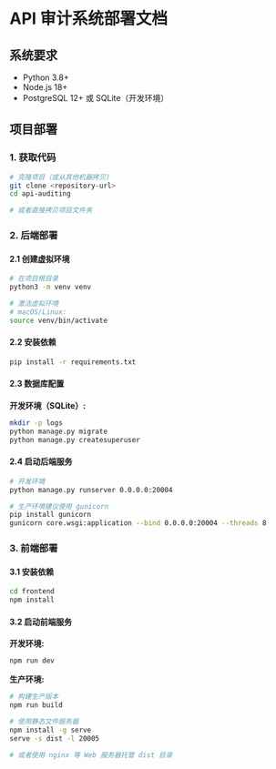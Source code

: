 # API 审计系统部署文档

## 系统要求

- Python 3.8+
- Node.js 18+
- PostgreSQL 12+ 或 SQLite（开发环境）

## 项目部署

### 1. 获取代码
```bash
# 克隆项目（或从其他机器拷贝）
git clone <repository-url>
cd api-auditing

# 或者直接拷贝项目文件夹
```

### 2. 后端部署

#### 2.1 创建虚拟环境
```bash
# 在项目根目录
python3 -m venv venv

# 激活虚拟环境
# macOS/Linux:
source venv/bin/activate
```

#### 2.2 安装依赖
```bash
pip install -r requirements.txt
```

#### 2.3 数据库配置

**开发环境（SQLite）:**
```bash
mkdir -p logs
python manage.py migrate
python manage.py createsuperuser
```

#### 2.4 启动后端服务
```bash
# 开发环境
python manage.py runserver 0.0.0.0:20004

# 生产环境建议使用 gunicorn
pip install gunicorn
gunicorn core.wsgi:application --bind 0.0.0.0:20004 --threads 8
```

### 3. 前端部署

#### 3.1 安装依赖
```bash
cd frontend
npm install
```

#### 3.2 启动前端服务

**开发环境:**
```bash
npm run dev
```

**生产环境:**
```bash
# 构建生产版本
npm run build

# 使用静态文件服务器
npm install -g serve
serve -s dist -l 20005

# 或者使用 nginx 等 Web 服务器托管 dist 目录
```
